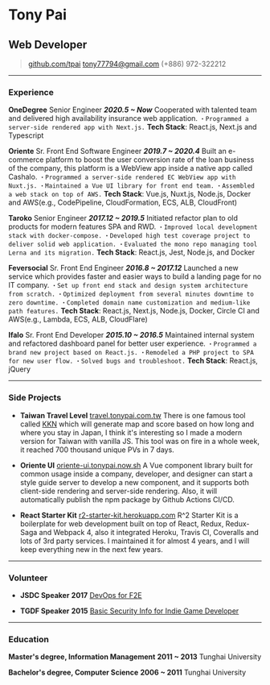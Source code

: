 # Tony Pai
## Web Developer

> [github.com/tpai](https://github.com/tpai)
> [tony77794@gmail.com](mailto:tony77794@gmail.com)
> (+886) 972-322212

------

### Experience

**OneDegree** Senior Engineer __*2020.5 ~ Now*__
    Cooperated with talented team and delivered high availability insurance web application.
    `・Programmed a server-side rendered app with Next.js.`
    **Tech Stack**: React.js, Next.js and Typescript

**Oriente** Sr. Front End Software Engineer  __*2019.7 ~ 2020.4*__
    Built an e-commerce platform to boost the user conversion rate of the loan business of the company, this platform is a WebView app inside a native app called Cashalo.
    `・Programmed a server-side rendered EC WebView app with Nuxt.js.`
    `・Maintained a Vue UI library for front end team.`
    `・Assembled a web stack on top of AWS.`
    **Tech Stack**: Vue.js, Nuxt.js, Node.js, Docker and AWS(e.g., CodePipeline, CloudFormation, ECS, ALB, CloudFront)

**Taroko** Senior Engineer  __*2017.12 ~ 2019.5*__
    Initiated refactor plan to old products for modern features SPA and RWD.
    `・Improved local development stack with docker-compose.`
    `・Developed high test coverage project to deliver solid web application.`
    `・Evaluated the mono repo managing tool Lerna and its migration.`
    **Tech Stack**: React.js, Jest, Node.js, and Docker

**Feversocial** Sr. Front End Engineer  __*2016.8 ~ 2017.12*__
    Launched a new service which provides faster and easier ways to build a landing page for no IT company.
    `・Set up front end stack and design system architecture from scratch.`
    `・Optimized deployment from several minutes downtime to zero downtime.`
    `・Completed domain name customization and medium-like path features.`
    **Tech Stack**: React.js, Next.js, Node.js, Docker, Circle CI and AWS(e.g., Lambda, ECS, ALB, CloudFlare)

**Ifalo** Sr. Front End Developer  __*2015.10 ~ 2016.5*__
    Maintained internal system and refactored dashboard panel for better user experience.
    `・Programmed a brand new project based on React.js.`
    `・Remodeled a PHP project to SPA for new user flow.`
    `・Solved bugs and troubleshoot.`
    **Tech Stack**: React.js, jQuery

------

### Side Projects

* **Taiwan Travel Level**
    [travel.tonypai.com.tw](https://travel.tonypai.com.tw)
    There is one famous tool called [KKN](https://uub.jp/kkn/) which will generate map and score based on how long and where you stay in Japan, I think it's interesting so I made a modern version for Taiwan with vanilla JS. This tool was on fire in a whole week, it reached 700 thousand unique PVs in 7 days.

* **Oriente UI**
    [oriente-ui.tonypai.now.sh](https://oriente-ui.tonypai.now.sh/)
    A Vue component library built for common usage inside a company, developer, and designer can start a style guide server to develop a new component, and it supports both client-side rendering and server-side rendering. Also, it will automatically publish the npm package by Github Actions CI/CD.

* **React Starter Kit**
    [r2-starter-kit.herokuapp.com](https://r2-starter-kit.herokuapp.com/)
    R^2 Starter Kit is a boilerplate for web development built on top of React, Redux, Redux-Saga and Webpack 4, also it integrated Heroku, Travis CI, Coveralls and lots of 3rd party services. I maintained it for almost 4 years, and I will keep everything new in the next few years.

------

### Volunteer

* **JSDC Speaker** __2017__
    [DevOps for F2E](https://slides.com/tonypai/devops-for-f2e)

* **TGDF Speaker** __2015__
    [Basic Security Info for Indie Game Developer](https://slides.com/tonypai/tgdf2015-unityapksecurity)

------

### Education

**Master's degree, Information Management** __2011 ~ 2013__
    Tunghai University

**Bachelor's degree, Computer Science** __2006 ~ 2011__
    Tunghai University
